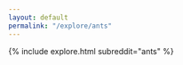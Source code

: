```yaml
---
layout: default
permalink: "/explore/ants"
---
```


<link rel="stylesheet" type="text/css" href="/static/css/explore.css">
{% include explore.html subreddit="ants" %}
